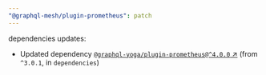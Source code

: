 ```yaml
---
"@graphql-mesh/plugin-prometheus": patch
---
```

dependencies updates:
  - Updated dependency [`@graphql-yoga/plugin-prometheus@^4.0.0` ↗︎](https://www.npmjs.com/package/@graphql-yoga/plugin-prometheus/v/4.0.0) (from `^3.0.1`, in `dependencies`)
